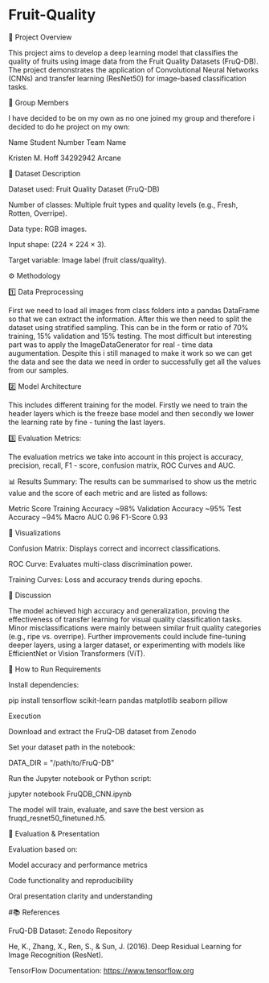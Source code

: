 # Fruit-Quality

📘 Project Overview

This project aims to develop a deep learning model that classifies the quality of fruits using image data from the Fruit Quality Datasets (FruQ-DB).
The project demonstrates the application of Convolutional Neural Networks (CNNs) and transfer learning (ResNet50) for image-based classification tasks.

👥 Group Members

I have decided to be on my own as no one joined my group and therefore i decided to do he project on my own: 


Name	                               Student Number	                            Team Name


Kristen M. Hoff                    	 34292942	                                    Arcane


🧩 Dataset Description


Dataset used: Fruit Quality Dataset (FruQ-DB)

Number of classes: Multiple fruit types and quality levels (e.g., Fresh, Rotten, Overripe).

Data type: RGB images.

Input shape: (224 × 224 × 3).

Target variable: Image label (fruit class/quality).


⚙️ Methodology

1️⃣ Data Preprocessing

First we need to load all images from class folders into a pandas DataFrame so that we can extract the information. After this we then need to split the dataset using stratified sampling. This can be in the form or ratio of 70% training, 15% validation and 15% testing. The most difficult but interesting part was to apply the ImageDataGenerator for real - time data augumentation. Despite this i still managed to make it work so we can get the data and see the data we need in order to successfully get all the values from our samples.


2️⃣ Model Architecture

This includes different training for the model. Firstly we need to train the header layers which is the freeze base model and then secondly we lower the learning rate by fine - tuning the last layers.


3️⃣ Evaluation Metrics:

The evaluation metrics we take into account in this project is accuracy, precision, recall, F1 - score, confusion matrix, ROC Curves and AUC.

📊 Results Summary:
The results can be summarised to show us the metric value and the score of each metric and are listed as follows:

Metric	                 Score
Training Accuracy     	~98%
Validation Accuracy   	~95%
Test Accuracy         	~94%
Macro AUC             	0.96
F1-Score              	0.93

🧾 Visualizations

Confusion Matrix: Displays correct and incorrect classifications.

ROC Curve: Evaluates multi-class discrimination power.

Training Curves: Loss and accuracy trends during epochs.

🧠 Discussion

The model achieved high accuracy and generalization, proving the effectiveness of transfer learning for visual quality classification tasks.
Minor misclassifications were mainly between similar fruit quality categories (e.g., ripe vs. overripe).
Further improvements could include fine-tuning deeper layers, using a larger dataset, or experimenting with models like EfficientNet or Vision Transformers (ViT).



🚀 How to Run
Requirements

Install dependencies:

pip install tensorflow scikit-learn pandas matplotlib seaborn pillow

Execution

Download and extract the FruQ-DB dataset from Zenodo

Set your dataset path in the notebook:

DATA_DIR = "/path/to/FruQ-DB"


Run the Jupyter notebook or Python script:

jupyter notebook FruQDB_CNN.ipynb


The model will train, evaluate, and save the best version as fruqd_resnet50_finetuned.h5.


🧩 Evaluation & Presentation

Evaluation based on:

Model accuracy and performance metrics

Code functionality and reproducibility

Oral presentation clarity and understanding


#📚 References

FruQ-DB Dataset: Zenodo Repository

He, K., Zhang, X., Ren, S., & Sun, J. (2016). Deep Residual Learning for Image Recognition (ResNet).

TensorFlow Documentation: https://www.tensorflow.org

